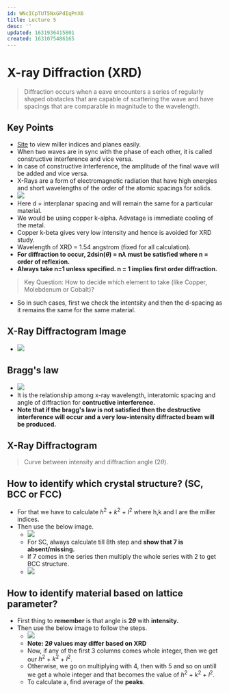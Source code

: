 ```yaml
---
id: WNcICpTUT5NxGPdIqPnX6
title: Lecture 5
desc: ''
updated: 1631936415801
created: 1631075486165
---
```


# X-ray Diffraction (XRD)

> Diffraction occurs when a eave encounters a series of regularly shaped obstacles that are capable of scattering the wave and have spacings that are comparable in magnitude to the wavelength.

## Key Points
* [Site](http://calistry.org/calculate/latticePlanesMillerIndices) to view miller indices and planes easily.
* When two waves are in sync with the phase of each other, it is called constructive interference and vice versa.
* In case of constructive interference, the amplitude of the final wave will be added and vice versa.
* X-Rays are a form of electromagnetic radiation that have high energies and short wavelengths of the order of the atomic spacings for solids.
* ![](/assets/images/2021-09-08-14-54-08.png)
* Here d = interplanar spacing and will remain the same for a particular material.
* We would be using copper k-alpha. Advatage is immediate cooling of the metal.
* Copper k-beta gives very low intensity and hence is avoided for XRD study.
* Wavelength of XRD = 1.54 angstrom (fixed for all calculation).
* **For diffraction to occur, 2dsin($\theta$) = n$\lambda$ must be satisfied where n = order of reflexion.**
* **Always take n=1 unless specified. n = 1 implies first order diffraction.**

> Key Question: How to decide which element to take (like Copper, Molebdenum or Cobalt)?
* So in such cases, first we check the intentsity and then the d-spacing as it remains the same for the same material.

## X-Ray Diffractogram Image
* ![](/assets/images/2021-09-18-09-10-15.png)

## Bragg's law
* ![](/assets/images/2021-09-08-14-47-40.png)
* It is the relationship among x-ray wavelength, interatomic spacing and angle of diffraction for **contructive interference.**
* **Note that if the bragg's law is not satisfied then the destructive interference will occur and a very low-intensity diffracted beam will be produced.**

## X-Ray Diffractogram
> Curve between intensity and diffraction angle (2$\theta$).

## How to identify which crystal structure? (SC, BCC or FCC)
* For that we have to calculate $h^2$ + $k^2$ + $l^2$ where h,k and l are the miller indices.
* Then use the below image.
    * ![](/assets/images/2021-09-08-16-03-14.png)
    * For SC, always calculate till 8th step and **show that 7 is absent/missing.**
    * If 7 comes in the series then multiply the whole series with 2 to get BCC structure.
    * ![](/assets/images/2021-09-08-16-50-04.png)

## How to identify material based on lattice parameter?
* First thing to **remember** is that angle is **2$\theta$** with **intensity.**
* Then use the below image to follow the steps.
    * ![](/assets/images/2021-09-09-07-53-22.png)
    * **Note: 2$\theta$ values may differ based on XRD**
    * Now, if any of the first 3 columns comes whole integer, then we get our $h^2$ + $k^2$ + $l^2$.
    * Otherwise, we go on multiplying with 4, then with 5 and so on untill we get a whole integer and that becomes the value of $h^2$ + $k^2$ + $l^2$.
    * To calculate a, find average of the **peaks**.
